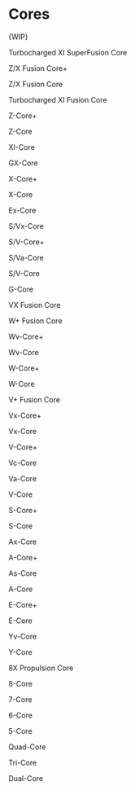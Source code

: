 # Cores

{WIP}

Turbocharged XI SuperFusion Core

Z/X Fusion Core+

Z/X Fusion Core

Turbocharged XI Fusion Core

Z-Core+

Z-Core

XI-Core

GX-Core

X-Core+

X-Core

Ex-Core

S/Vx-Core

S/V-Core+

S/Va-Core

S/V-Core

G-Core

VX Fusion Core

W+ Fusion Core

Wv-Core+

Wv-Core

W-Core+

W-Core

V+ Fusion Core

Vx-Core+

Vx-Core

V-Core+

Vc-Core

Va-Core

V-Core

S-Core+

S-Core

Ax-Core

A-Core+

As-Core

A-Core

E-Core+

E-Core

Yv-Core

Y-Core

8X Propulsion Core

8-Core

7-Core

6-Core

5-Core

Quad-Core

Tri-Core

Dual-Core